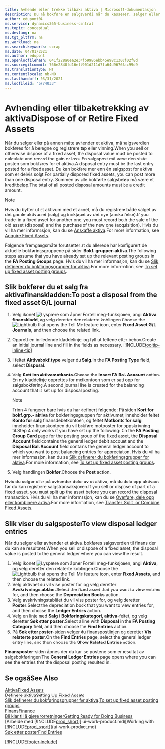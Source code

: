```yaml
---
title: Avhende eller trekke tilbake aktiva | Microsoft-dokumentasjon
description: Du må bokføre en salgsverdi når du kasserer, selger eller trekker tilbake et aktivum.
author: edupont04
ms.service: dynamics365-business-central
ms.topic: conceptual
ms.devlang: na
ms.tgt_pltfrm: na
ms.workload: na
ms.search.keywords: scrap
ms.date: 04/01/2021
ms.author: edupont
ms.openlocfilehash: 041f228a0ea2e34fb9986ebb45e98c1300f02f8d
ms.sourcegitcommit: 766e2840fd16efb901d211d7fa64d96766ac99d9
ms.translationtype: HT
ms.contentlocale: nb-NO
ms.lasthandoff: 03/31/2021
ms.locfileid: "5774033"
---
```

# <a name="dispose-of-or-retire-fixed-assets"></a><span data-ttu-id="05f26-103">Avhending eller tilbaketrekking av aktiva</span><span class="sxs-lookup"><span data-stu-id="05f26-103">Dispose of or Retire Fixed Assets</span></span>

<span data-ttu-id="05f26-104">Når du selger eller på annen måte avhender et aktiva, må salgsverdien bokføres for å beregne og registrere tap eller vinning.</span><span class="sxs-lookup"><span data-stu-id="05f26-104">When you sell or otherwise dispose of a fixed asset, the disposal value must be posted to calculate and record the gain or loss.</span></span> <span data-ttu-id="05f26-105">En salgspost må være den siste posten som bokføres for et aktiva.</span><span class="sxs-lookup"><span data-stu-id="05f26-105">A disposal entry must be the last entry posted for a fixed asset.</span></span> <span data-ttu-id="05f26-106">Du kan bokføre mer enn én salgspost for aktiva som er delvis solgt.</span><span class="sxs-lookup"><span data-stu-id="05f26-106">For partially disposed fixed assets, you can post more than one disposal entry.</span></span> <span data-ttu-id="05f26-107">Summen av alle bokførte salgsbeløp må være et kreditbeløp.</span><span class="sxs-lookup"><span data-stu-id="05f26-107">The total of all posted disposal amounts must be a credit amount.</span></span>  

> [!NOTE]  
> <span data-ttu-id="05f26-108">Hvis du bytter ut et aktivum med et annet, må du registrere både salget av det gamle aktivumet (salg) og innkjøpet av det nye (anskaffelse).</span><span class="sxs-lookup"><span data-stu-id="05f26-108">If you trade-in a fixed asset for another one, you must record both the sale of the old asset (disposal) and the purchase of the new one (acquisition).</span></span> <span data-ttu-id="05f26-109">Hvis du vil ha mer informasjon, kan du se [Anskaffe aktiva](fa-how-acquire.md).</span><span class="sxs-lookup"><span data-stu-id="05f26-109">For more information, see [Acquire Fixed Assets](fa-how-acquire.md).</span></span>  

<span data-ttu-id="05f26-110">Følgende fremgangsmåte forutsetter at du allerede har konfigurert de aktuelle bokføringsgruppene på siden **Bokf. grupper-aktiva**.</span><span class="sxs-lookup"><span data-stu-id="05f26-110">The following steps assume that you have already set up the relevant posting groups in the **FA Posting Groups** page.</span></span> <span data-ttu-id="05f26-111">Hvis du vil ha mer informasjon, kan du se [Slik definerer du bokføringsgrupper for aktiva](fa-how-setup-general.md#to-set-up-fixed-asset-posting-groups).</span><span class="sxs-lookup"><span data-stu-id="05f26-111">For more information, see [To set up fixed asset posting groups](fa-how-setup-general.md#to-set-up-fixed-asset-posting-groups).</span></span>  

## <a name="to-post-a-disposal-from-the-fixed-asset-gl-journal"></a><span data-ttu-id="05f26-112">Slik bokfører du et salg fra aktivafinanskladden:</span><span class="sxs-lookup"><span data-stu-id="05f26-112">To post a disposal from the fixed asset G/L journal</span></span>

1. <span data-ttu-id="05f26-113">Velg ikonet ![Lyspære som åpner Fortell meg-funksjonen](media/ui-search/search_small.png "Fortell hva du vil gjøre"), angi **Aktiva finanskladd**, og velg deretter den relaterte koblingen.</span><span class="sxs-lookup"><span data-stu-id="05f26-113">Choose the ![Lightbulb that opens the Tell Me feature](media/ui-search/search_small.png "Tell me what you want to do") icon, enter **Fixed Asset G/L Journals**, and then choose the related link.</span></span>  
2. <span data-ttu-id="05f26-114">Opprett en innledende kladdelinje, og fyll ut feltene etter behov.</span><span class="sxs-lookup"><span data-stu-id="05f26-114">Create an initial journal line and fill in the fields as necessary.</span></span> [!INCLUDE[tooltip-inline-tip](includes/tooltip-inline-tip_md.md)]  
3. <span data-ttu-id="05f26-115">I feltet **Aktivabokf.type** velger du **Salg**.</span><span class="sxs-lookup"><span data-stu-id="05f26-115">In the **FA Posting Type** field, select **Disposal**.</span></span>  
4. <span data-ttu-id="05f26-116">Velg **Sett inn aktivamotkonto**.</span><span class="sxs-lookup"><span data-stu-id="05f26-116">Choose the **Insert FA Bal. Account** action.</span></span> <span data-ttu-id="05f26-117">En ny kladdelinje opprettes for motkontoen som er satt opp for salgsbokføring.</span><span class="sxs-lookup"><span data-stu-id="05f26-117">A second journal line is created for the balancing account that is set up for disposal posting.</span></span>  

    > [!NOTE]  
    >  <span data-ttu-id="05f26-118">Trinn 4 fungerer bare hvis du har definert følgende: På siden **Kort for bokf.grp.- aktiva** for bokføringsgruppen for aktivumet, inneholder feltet **Konto for salg** finansdebetkontoen, og feltet **Motkonto for salg** inneholder finanskontoen du vil bokføre motposter for oppskrivning til.</span><span class="sxs-lookup"><span data-stu-id="05f26-118">Step 4 only works if you have set up the following: On the **FA Posting Group Card** page for the posting group of the fixed asset, the **Disposal Account** field contains the general ledger debit account and the **Disposal Bal. Account** field contains the general ledger account to which you want to post balancing entries for appreciation.</span></span> <span data-ttu-id="05f26-119">Hvis du vil ha mer informasjon, kan du se [Slik definerer du bokføringsgrupper for aktiva](fa-how-setup-general.md#to-set-up-fixed-asset-posting-groups).</span><span class="sxs-lookup"><span data-stu-id="05f26-119">For more information, see [To set up fixed asset posting groups](fa-how-setup-general.md#to-set-up-fixed-asset-posting-groups).</span></span>  
5. <span data-ttu-id="05f26-120">Velg handlingen **Bokfør**.</span><span class="sxs-lookup"><span data-stu-id="05f26-120">Choose the **Post** action.</span></span>  

<span data-ttu-id="05f26-121">Hvis du selger eller på avhender deler av et aktiva, må du dele opp aktivaet før du kan registrere salgstransaksjonen.</span><span class="sxs-lookup"><span data-stu-id="05f26-121">If you sell or dispose of part of a fixed asset, you must split up the asset before you can record the disposal transaction.</span></span> <span data-ttu-id="05f26-122">Hvis du vil ha mer informasjon, kan du se [Overføre, dele opp eller kombinere aktiva](fa-how-trans-split-combine.md).</span><span class="sxs-lookup"><span data-stu-id="05f26-122">For more information, see [Transfer, Split, or Combine Fixed Assets](fa-how-trans-split-combine.md).</span></span>  

## <a name="to-view-disposal-ledger-entries"></a><span data-ttu-id="05f26-123">Slik viser du salgsposter</span><span class="sxs-lookup"><span data-stu-id="05f26-123">To view disposal ledger entries</span></span>
<span data-ttu-id="05f26-124">Når du selger eller avhender et aktiva, bokføres salgsverdien til finans der du kan se resultatet.</span><span class="sxs-lookup"><span data-stu-id="05f26-124">When you sell or dispose of a fixed asset, the disposal value is posted to the general ledger where you can view the result.</span></span>  

1. <span data-ttu-id="05f26-125">Velg ikonet ![Lyspære som åpner Fortell meg-funksjonen](media/ui-search/search_small.png "Fortell hva du vil gjøre"), angi **Aktiva**, og velg deretter den relaterte koblingen.</span><span class="sxs-lookup"><span data-stu-id="05f26-125">Choose the ![Lightbulb that opens the Tell Me feature](media/ui-search/search_small.png "Tell me what you want to do") icon, enter **Fixed Assets**, and then choose the related link.</span></span>  
2. <span data-ttu-id="05f26-126">Velg aktivaet du vil vise poster for, og velg deretter **Avskrivningstablåer**.</span><span class="sxs-lookup"><span data-stu-id="05f26-126">Select the fixed asset that you want to view entries for, and then choose the **Depreciation Books** action.</span></span>  
3. <span data-ttu-id="05f26-127">Velg avskrivningstablået du vil vise poster for, og velg deretter **Poster**.</span><span class="sxs-lookup"><span data-stu-id="05f26-127">Select the depreciation book that you want to view entries for, and then choose the **Ledger Entries** action.</span></span>  
4. <span data-ttu-id="05f26-128">Velg en linje med **Salg** i **Bokføringskategori, aktiva**-feltet, og velg deretter **Søk etter poster**.</span><span class="sxs-lookup"><span data-stu-id="05f26-128">Select a line with **Disposal** in the **FA Posting Category** field, and then choose the **Find Entries** action.</span></span>  
5. <span data-ttu-id="05f26-129">På **Søk etter poster**-siden velger du finanspostlinjen og deretter **Vis relaterte poster**.</span><span class="sxs-lookup"><span data-stu-id="05f26-129">On the **Find Entries** page, select the general ledger entry line, and then choose the **Show Related Entries** action.</span></span>  

<span data-ttu-id="05f26-130">**Finansposter**-siden åpnes der du kan se postene som er resultat av salgsbokføringen.</span><span class="sxs-lookup"><span data-stu-id="05f26-130">The **General Ledger Entries** page opens where you can see the entries that the disposal posting resulted in.</span></span>  

## <a name="see-also"></a><span data-ttu-id="05f26-131">Se også</span><span class="sxs-lookup"><span data-stu-id="05f26-131">See Also</span></span>

[<span data-ttu-id="05f26-132">Aktiva</span><span class="sxs-lookup"><span data-stu-id="05f26-132">Fixed Assets</span></span>](fa-manage.md)  
[<span data-ttu-id="05f26-133">Definere aktiva</span><span class="sxs-lookup"><span data-stu-id="05f26-133">Setting Up Fixed Assets</span></span>](fa-setup.md)  
<span data-ttu-id="05f26-134">[Slik definerer du bokføringsgrupper for aktiva](fa-how-setup-general.md#to-set-up-fixed-asset-posting-groups).</span><span class="sxs-lookup"><span data-stu-id="05f26-134">[To set up fixed asset posting groups](fa-how-setup-general.md#to-set-up-fixed-asset-posting-groups).</span></span>  
[<span data-ttu-id="05f26-135">Finans</span><span class="sxs-lookup"><span data-stu-id="05f26-135">Finance</span></span>](finance.md)  
[<span data-ttu-id="05f26-136">Bli klar til å gjøre forretninger</span><span class="sxs-lookup"><span data-stu-id="05f26-136">Getting Ready for Doing Business</span></span>](ui-get-ready-business.md)  
<span data-ttu-id="05f26-137">[Arbeide med [!INCLUDE[prod_short](includes/prod_short.md)]](ui-work-product.md)</span><span class="sxs-lookup"><span data-stu-id="05f26-137">[Working with [!INCLUDE[prod_short](includes/prod_short.md)]](ui-work-product.md)</span></span>  
[<span data-ttu-id="05f26-138">Søk etter poster</span><span class="sxs-lookup"><span data-stu-id="05f26-138">Find Entries</span></span>](ui-find-entries.md)  


[!INCLUDE[footer-include](includes/footer-banner.md)]